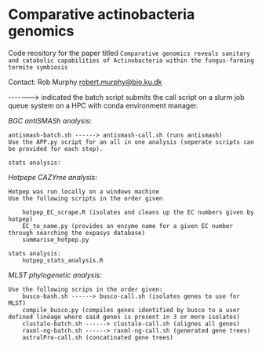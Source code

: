 # Comparative actinobacteria genomics
Code reository for the paper titled `Comparative genomics reveals sanitary and catabolic capabilities of Actinobacteria within the fungus-farming termite symbiosis`


Contact:
	Rob Murphy
	robert.murphy@bio.ku.dk


-------> indicated the batch script submits the call script on a slurm job queue system on a HPC with conda environment manager.


*BGC antiSMASh analysis:*
	
	antismash-batch.sh ------> antismash-call.sh (runs antismash)
	Use the APP.py script for an all in one analysis (seperate scripts can be provided for each step).

	stats analysis:
		

*Hotpepe CAZYme analysis:*
	
	Hotpep was run locally on a windows machine
	Use the following scripts in the order given

		hotpep_EC_scrape.R (isolates and cleans up the EC numbers given by hotpep)
		EC_to_name.py (provides an enzyme name for a given EC number through searching the expasys database)
		summarise_hotpep.py

	stats analysis:
		hotpep_stats_analysis.R

*MLST phylogenetic analysis:*
	
	Use the following scrips in the order given:
		busco-bash.sh ------> busco-call.sh (isolates genes to use for MLST)
		compile_busco.py (compiles genes identified by busco to a user defined lineage where said genes is present in 3 or more isolates)
		clustalo-batch.sh ------> clustalo-call.sh (alignes all genes)
		raxml-ng-batch.sh ------> raxml-ng-call.sh (generated gene trees)
		astralPro-call.sh (concatinated gene trees)
